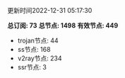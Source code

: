 更新时间2022-12-31 05:17:30

**总订阅: 73**
**总节点: 1498**
**有效节点: 449**
- trojan节点: 44
- ss节点: 168
- v2ray节点: 234
- ssr节点: 3
